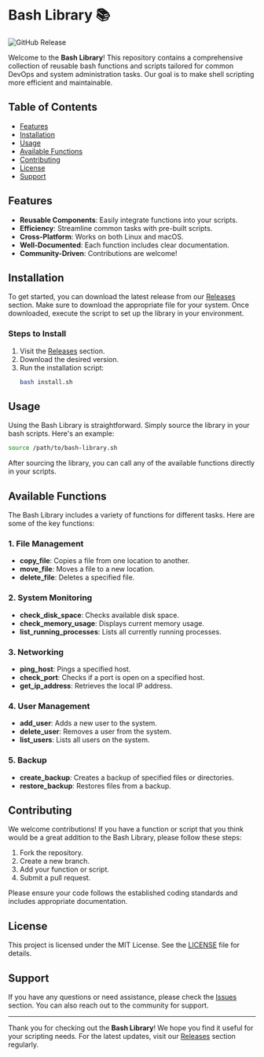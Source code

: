 # Bash Library 📚

![GitHub Release](https://img.shields.io/github/v/release/joanitas/bash-library?style=flat-square&label=Latest%20Release&color=blue)

Welcome to the **Bash Library**! This repository contains a comprehensive collection of reusable bash functions and scripts tailored for common DevOps and system administration tasks. Our goal is to make shell scripting more efficient and maintainable.

## Table of Contents

- [Features](#features)
- [Installation](#installation)
- [Usage](#usage)
- [Available Functions](#available-functions)
- [Contributing](#contributing)
- [License](#license)
- [Support](#support)

## Features

- **Reusable Components**: Easily integrate functions into your scripts.
- **Efficiency**: Streamline common tasks with pre-built scripts.
- **Cross-Platform**: Works on both Linux and macOS.
- **Well-Documented**: Each function includes clear documentation.
- **Community-Driven**: Contributions are welcome!

## Installation

To get started, you can download the latest release from our [Releases](https://github.com/joanitas/bash-library/releases) section. Make sure to download the appropriate file for your system. Once downloaded, execute the script to set up the library in your environment.

### Steps to Install

1. Visit the [Releases](https://github.com/joanitas/bash-library/releases) section.
2. Download the desired version.
3. Run the installation script:
   ```bash
   bash install.sh
   ```

## Usage

Using the Bash Library is straightforward. Simply source the library in your bash scripts. Here's an example:

```bash
source /path/to/bash-library.sh
```

After sourcing the library, you can call any of the available functions directly in your scripts.

## Available Functions

The Bash Library includes a variety of functions for different tasks. Here are some of the key functions:

### 1. File Management

- **copy_file**: Copies a file from one location to another.
- **move_file**: Moves a file to a new location.
- **delete_file**: Deletes a specified file.

### 2. System Monitoring

- **check_disk_space**: Checks available disk space.
- **check_memory_usage**: Displays current memory usage.
- **list_running_processes**: Lists all currently running processes.

### 3. Networking

- **ping_host**: Pings a specified host.
- **check_port**: Checks if a port is open on a specified host.
- **get_ip_address**: Retrieves the local IP address.

### 4. User Management

- **add_user**: Adds a new user to the system.
- **delete_user**: Removes a user from the system.
- **list_users**: Lists all users on the system.

### 5. Backup

- **create_backup**: Creates a backup of specified files or directories.
- **restore_backup**: Restores files from a backup.

## Contributing

We welcome contributions! If you have a function or script that you think would be a great addition to the Bash Library, please follow these steps:

1. Fork the repository.
2. Create a new branch.
3. Add your function or script.
4. Submit a pull request.

Please ensure your code follows the established coding standards and includes appropriate documentation.

## License

This project is licensed under the MIT License. See the [LICENSE](LICENSE) file for details.

## Support

If you have any questions or need assistance, please check the [Issues](https://github.com/joanitas/bash-library/issues) section. You can also reach out to the community for support.

---

Thank you for checking out the **Bash Library**! We hope you find it useful for your scripting needs. For the latest updates, visit our [Releases](https://github.com/joanitas/bash-library/releases) section regularly.